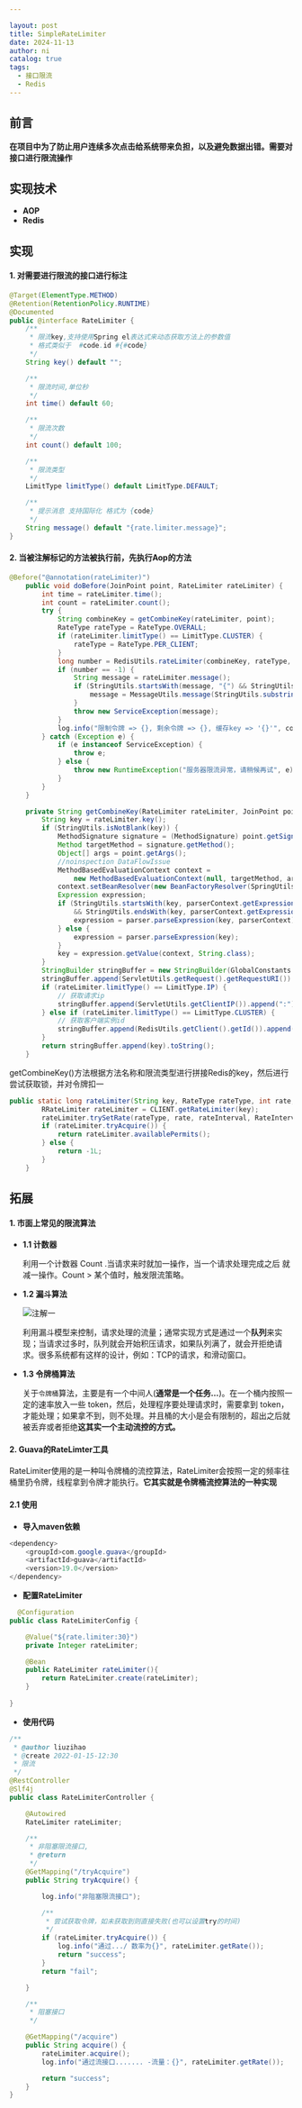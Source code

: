 ```yaml
---

layout: post
title: SimpleRateLimiter
date: 2024-11-13
author: ni
catalog: true
tags:
  - 接口限流
  - Redis
---
```


## 前言

**在项目中为了防止用户连续多次点击给系统带来负担，以及避免数据出错。需要对接口进行限流操作**

## 实现技术

- **AOP**
- **Redis**

## 实现

#### 1. 对需要进行限流的接口进行标注

```java
@Target(ElementType.METHOD)
@Retention(RetentionPolicy.RUNTIME)
@Documented
public @interface RateLimiter {
    /**
     * 限流key,支持使用Spring el表达式来动态获取方法上的参数值
     * 格式类似于  #code.id #{#code}
     */
    String key() default "";

    /**
     * 限流时间,单位秒
     */
    int time() default 60;

    /**
     * 限流次数
     */
    int count() default 100;

    /**
     * 限流类型
     */
    LimitType limitType() default LimitType.DEFAULT;

    /**
     * 提示消息 支持国际化 格式为 {code}
     */
    String message() default "{rate.limiter.message}";
}
```

#### 2. 当被注解标记的方法被执行前，先执行Aop的方法

```java
@Before("@annotation(rateLimiter)")
    public void doBefore(JoinPoint point, RateLimiter rateLimiter) {
        int time = rateLimiter.time();
        int count = rateLimiter.count();
        try {
            String combineKey = getCombineKey(rateLimiter, point);
            RateType rateType = RateType.OVERALL;
            if (rateLimiter.limitType() == LimitType.CLUSTER) {
                rateType = RateType.PER_CLIENT;
            }
            long number = RedisUtils.rateLimiter(combineKey, rateType, count, time);
            if (number == -1) {
                String message = rateLimiter.message();
                if (StringUtils.startsWith(message, "{") && StringUtils.endsWith(message, "}")) {
                    message = MessageUtils.message(StringUtils.substring(message, 1, message.length() - 1));
                }
                throw new ServiceException(message);
            }
            log.info("限制令牌 => {}, 剩余令牌 => {}, 缓存key => '{}'", count, number, combineKey);
        } catch (Exception e) {
            if (e instanceof ServiceException) {
                throw e;
            } else {
                throw new RuntimeException("服务器限流异常，请稍候再试", e);
            }
        }
    }

    private String getCombineKey(RateLimiter rateLimiter, JoinPoint point) {
        String key = rateLimiter.key();
        if (StringUtils.isNotBlank(key)) {
            MethodSignature signature = (MethodSignature) point.getSignature();
            Method targetMethod = signature.getMethod();
            Object[] args = point.getArgs();
            //noinspection DataFlowIssue
            MethodBasedEvaluationContext context =
                new MethodBasedEvaluationContext(null, targetMethod, args, pnd);
            context.setBeanResolver(new BeanFactoryResolver(SpringUtils.getBeanFactory()));
            Expression expression;
            if (StringUtils.startsWith(key, parserContext.getExpressionPrefix())
                && StringUtils.endsWith(key, parserContext.getExpressionSuffix())) {
                expression = parser.parseExpression(key, parserContext);
            } else {
                expression = parser.parseExpression(key);
            }
            key = expression.getValue(context, String.class);
        }
        StringBuilder stringBuffer = new StringBuilder(GlobalConstants.RATE_LIMIT_KEY);
        stringBuffer.append(ServletUtils.getRequest().getRequestURI()).append(":");
        if (rateLimiter.limitType() == LimitType.IP) {
            // 获取请求ip
            stringBuffer.append(ServletUtils.getClientIP()).append(":");
        } else if (rateLimiter.limitType() == LimitType.CLUSTER) {
            // 获取客户端实例id
            stringBuffer.append(RedisUtils.getClient().getId()).append(":");
        }
        return stringBuffer.append(key).toString();
    }
```

getCombineKey()方法根据方法名称和限流类型进行拼接Redis的key，然后进行尝试获取锁，并对令牌扣一

```java
public static long rateLimiter(String key, RateType rateType, int rate, int rateInterval) {
        RRateLimiter rateLimiter = CLIENT.getRateLimiter(key);
        rateLimiter.trySetRate(rateType, rate, rateInterval, RateIntervalUnit.SECONDS);
        if (rateLimiter.tryAcquire()) {
            return rateLimiter.availablePermits();
        } else {
            return -1L;
        }
    }
```

## 拓展

#### 1. 市面上常见的限流算法

 - **1.1 计数器**

   利用一个计数器 Count .当请求来时就加一操作，当一个请求处理完成之后 就减一操作。Count > 某个值时，触发限流策略。

 - **1.2 漏斗算法**
   
   <p>
       <img src="https://nihhh1-blog.oss-cn-beijing.aliyuncs.com/my-blog/75e1b3fc63ddc4db6e29655bf86b5164.png" alt="注解一" title="注解一" />
   </p>
   
    利用漏斗模型来控制，请求处理的流量；通常实现方式是通过一个**队列**来实现；当请求过多时，队列就会开始积压请求，如果队列满了，就会开拒绝请求。很多系统都有这样的设计，例如：TCP的请求，和滑动窗口。



- **1.3 令牌桶算法**

  关于`令牌桶`算法，主要是有一个中间人(**通常是一个任务…**)。在一个桶内按照一定的速率放入一些 token，然后，处理程序要处理请求时，需要拿到 token，才能处理；如果拿不到，则不处理。并且桶的大小是会有限制的，超出之后就被丢弃或者拒绝**这其实一个主动流控的方式。**

#### 2. Guava的RateLimter工具

  RateLimiter使用的是一种叫令牌桶的流控算法，RateLimiter会按照一定的频率往桶里扔令牌，线程拿到令牌才能执行。**它其实就是令牌桶流控算法的一种实现**

#### 2.1 使用

- **导入maven依赖**

```java
<dependency>
    <groupId>com.google.guava</groupId>
    <artifactId>guava</artifactId>
    <version>19.0</version>
</dependency>
```

- **配置RateLimiter**

```java
  @Configuration
public class RateLimiterConfig {

    @Value("${rate.limiter:30}")
    private Integer rateLimiter;

    @Bean
    public RateLimiter rateLimiter(){
        return RateLimiter.create(rateLimiter);
    }
    
}
```

- **使用代码**

```java
/**
 * @author liuzihao
 * @create 2022-01-15-12:30
 * 限流
 */
@RestController
@Slf4j
public class RateLimiterController {

    @Autowired
    RateLimiter rateLimiter;

    /**
     * 非阻塞限流接口,
     * @return
     */
    @GetMapping("/tryAcquire")
    public String tryAcquire() {

        log.info("非阻塞限流接口");

        /**
         * 尝试获取令牌，如未获取到则直接失败(也可以设置try的时间)
         */
        if (rateLimiter.tryAcquire()) {
            log.info("通过.../ 数率为{}", rateLimiter.getRate());
            return "success";
        }
        return "fail";

    }

    /**
     * 阻塞接口
     */

    @GetMapping("/acquire")
    public String acquire() {
        rateLimiter.acquire();
        log.info("通过流接口....... -流量：{}", rateLimiter.getRate());

        return "success";
    }
}
```

  
